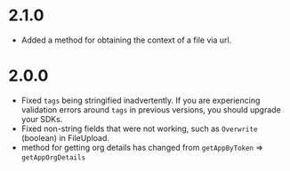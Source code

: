 # 2.1.0

- Added a method for obtaining the context of a file via url.

# 2.0.0

- Fixed `tags` being stringified inadvertently. If you are experiencing validation errors around `tags` in previous versions, you should upgrade your SDKs.
- Fixed non-string fields that were not working, such as `Overwrite` (boolean) in FileUpload.
- method for getting org details has changed from `getAppByToken` => `getAppOrgDetails`
